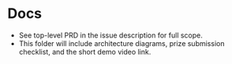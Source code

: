 # Docs

- See top-level PRD in the issue description for full scope.
- This folder will include architecture diagrams, prize submission checklist, and the short demo video link.